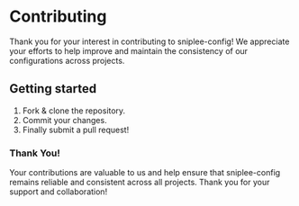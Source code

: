 # Contributing

Thank you for your interest in contributing to sniplee-config!
We appreciate your efforts to help improve and maintain the consistency of our configurations across projects.

## Getting started

1. Fork & clone the repository.
2. Commit your changes.
3. Finally submit a pull request!


### Thank You!

Your contributions are valuable to us and help ensure that sniplee-config remains reliable and consistent across all projects. Thank you for your support and collaboration!